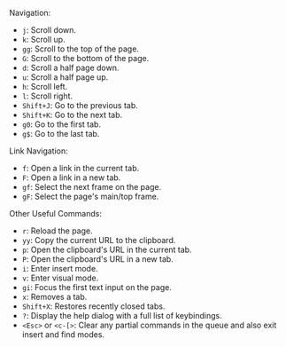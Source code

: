 Navigation:

- `j`: Scroll down.
- `k`: Scroll up.
- `gg`: Scroll to the top of the page.
- `G`: Scroll to the bottom of the page.
- `d`: Scroll a half page down.
- `u`: Scroll a half page up.
- `h`: Scroll left.
- `l`: Scroll right.
- `Shift+J`: Go to the previous tab.
- `Shift+K`: Go to the next tab.
- `g0`: Go to the first tab.
- `g$`: Go to the last tab. 

Link Navigation:

- `f`: Open a link in the current tab.
- `F`: Open a link in a new tab.
- `gf`: Select the next frame on the page.
- `gF`: Select the page's main/top frame. 

Other Useful Commands:

- `r`: Reload the page.
- `yy`: Copy the current URL to the clipboard.
- `p`: Open the clipboard's URL in the current tab.
- `P`: Open the clipboard's URL in a new tab.
- `i`: Enter insert mode.
- `v`: Enter visual mode.
- `gi`: Focus the first text input on the page.
- `x`: Removes a tab.
- `Shift+X`: Restores recently closed tabs.
- `?`: Display the help dialog with a full list of keybindings.
- `<Esc>` or `<c-[>`: Clear any partial commands in the queue and also exit insert and find modes.